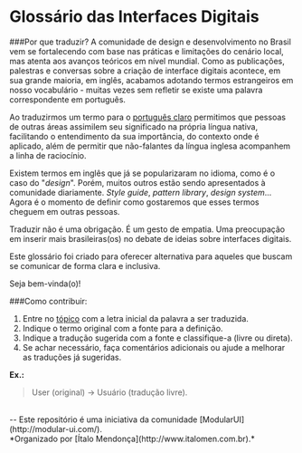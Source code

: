 Glossário das Interfaces Digitais
=============

###Por que traduzir?
A comunidade de design e desenvolvimento no Brasil vem se fortalecendo com base nas práticas e limitações do cenário local, mas atenta aos avanços teóricos em nível mundial. Como as publicações, palestras e conversas sobre a criação de interface digitais acontece, em sua grande maioria, em inglês, acabamos adotando termos estrangeiros em nosso vocabulário - muitas vezes sem refletir se existe uma palavra correspondente em português.

Ao traduzirmos um termo para o [português claro](https://pt.wikipedia.org/wiki/Portugu%C3%AAs_claro) permitimos que pessoas de outras áreas assimilem seu significado na própria língua nativa, facilitando o entendimento da sua importância, do contexto onde é aplicado, além de permitir que não-falantes da língua inglesa acompanhem a linha de raciocínio.

Existem termos em inglês que já se popularizaram no idioma, como é o caso do "_design_". Porém, muitos outros estão sendo apresentados à comunidade diariamente. _Style guide_, _pattern library_, _design system_... Agora é o momento de definir como gostaremos que esses termos cheguem em outras pessoas.

Traduzir não é uma obrigação. É um gesto de empatia. Uma preocupação em inserir mais brasileiras(os) no debate de ideias sobre interfaces digitais.

Este glossário foi criado para oferecer alternativa para aqueles que buscam se comunicar de forma clara e inclusiva.

Seja bem-vinda(o)!


###Como contribuir:
1. Entre no [tópico](https://github.com/italomen/glossario_interface/issues) com a letra inicial da palavra a ser traduzida.
2. Indique o termo original com a fonte para a definição.  
3. Indique a tradução sugerida com a fonte e classifique-a (livre ou direta).
4. Se achar necessário, faça comentários adicionais ou ajude a melhorar as traduções já sugeridas.

**Ex.:**

> User (original) → Usuário (tradução livre).

<br/>
--
Este repositório é uma iniciativa da comunidade [ModularUI](http://modular-ui.com/).<br/>
*Organizado por [Ítalo Mendonça](http://www.italomen.com.br).*
